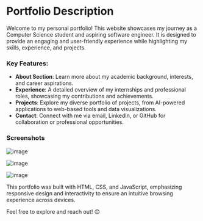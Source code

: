 # Portfolio Description

Welcome to my personal portfolio! This website showcases my journey as a Computer Science student and aspiring software engineer. It is designed to provide an engaging and user-friendly experience while highlighting my skills, experience, and projects.  

### Key Features:
- **About Section**: Learn more about my academic background, interests, and career aspirations.  
- **Experience**: A detailed overview of my internships and professional roles, showcasing my contributions and achievements.  
- **Projects**: Explore my diverse portfolio of projects, from AI-powered applications to web-based tools and data visualizations.  
- **Contact**: Connect with me via email, LinkedIn, or GitHub for collaboration or professional opportunities.

### Screenshots 
![image](https://github.com/user-attachments/assets/43423284-0fdb-486d-a702-b517b4e13800)

![image](https://github.com/user-attachments/assets/4079783b-a0df-430b-a53d-6311a188c4b0)

![image](https://github.com/user-attachments/assets/d5ecf864-22f5-4b09-8b08-184985f4bf02)





This portfolio was built with HTML, CSS, and JavaScript, emphasizing responsive design and interactivity to ensure an intuitive browsing experience across devices.  

Feel free to explore and reach out! 😊  
